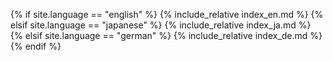{% if site.language == "english" %}
{% include_relative index_en.md %}
{% elsif site.language == "japanese" %}
{% include_relative index_ja.md %}
{% elsif site.language == "german" %}
{% include_relative index_de.md %}
{% endif %}
